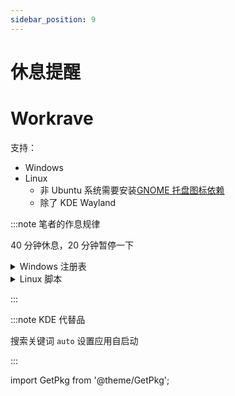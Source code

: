 ```yaml
---
sidebar_position: 9
---
```


# 休息提醒

# Workrave

支持：

- Windows
- Linux
  - 非 Ubuntu 系统需要安装<a href="/docs/setup-linux/mustdo/gnome/panel#扩展推荐" target="_blank" >GNOME 托盘图标依赖</a>
  - 除了 KDE Wayland

<GetPkg name="workrave" apt dnf choco winget pacman />

:::note 笔者的作息规律

40 分钟休息，20 分钟暂停一下

<details>
    <summary>Windows 注册表</summary>

```bat
reg add "HKCU\Software\Microsoft\Windows NT\CurrentVersion\AppCompatFlags\Layers" /v "C:\Program Files (x86)\Workrave\lib\Workrave.exe" /t REG_SZ /f /d "~ HIGHDPIAWARE"

reg add HKCU\Software\Workrave\timers\micro_pause /v auto_reset /t REG_SZ /d 12 /f
reg add HKCU\Software\Workrave\timers\micro_pause /v limit /t REG_SZ /d 1200 /f
reg add HKCU\Software\Workrave\timers\micro_pause /v snooze /t REG_SZ /d 120 /f

reg add HKCU\Software\Workrave\timers\rest_break /v auto_reset /t REG_SZ /d 480 /f
reg add HKCU\Software\Workrave\timers\rest_break /v limit /t REG_SZ /d 2400 /f
reg add HKCU\Software\Workrave\timers\rest_break /v snooze /t REG_SZ /d 300 /f

reg add HKCU\Software\Workrave\breaks\daily_limit /v enabled /t REG_SZ /d 0 /f
reg add HKCU\Software\Workrave\gui\breaks /v block_mode /t REG_SZ /d 0 /f
reg add HKCU\Software\Workrave\gui\breaks\rest_break /v exercises /t REG_SZ /d 4 /f
reg add HKCU\Software\Workrave\gui\breaks\rest_break /v auto_natural /t REG_SZ /d 1 /f
reg add HKCU\Software\Workrave\gui /v closewarn_enabled /t REG_SZ /d 0 /f
reg add HKCU\Software\Workrave\general /v usage-mode /t REG_SZ /d 1 /f

```

</details>

 <details>
<summary>Linux 脚本</summary>

    conf/workrave

打开 gnome-tweaks 添加开机启动程序

Wayland [Bug](https://github.com/rcaelers/workrave/issues/94) 修复:

    conf/workrave-wl

</details>

:::

:::note KDE 代替品

<GetPkg name="rsibreak" apt pacman dnf />

搜索关键词 `auto` 设置应用自启动

:::

import GetPkg from '@theme/GetPkg';
